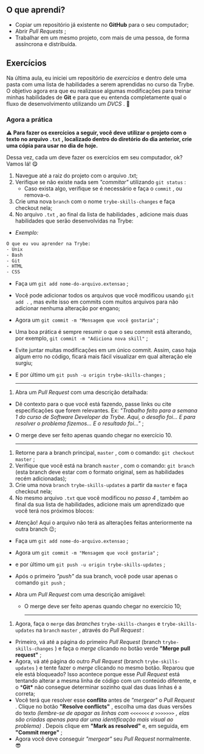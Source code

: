 ## O que aprendi?

- Copiar um repositório já existente no **GitHub** para o seu computador;
- Abrir *Pull Requests* ;
- Trabalhar em um mesmo projeto, com mais de uma pessoa, de forma assíncrona e distribuída.

## Exercícios

Na última aula, eu iniciei um repositório de *exercícios* e dentro dele uma pasta com uma lista de habilidades a serem aprendidas no curso da Trybe. O objetivo agora era que eu realizasse algumas modificações para treinar minhas habilidades de **Git** e para que eu entenda completamente qual o fluxo de desenvolvimento utilizando um *DVCS* . 👾

### Agora a prática

⚠️ **Para fazer os exercícios a seguir, você deve utilizar o projeto com o texto no arquivo `.txt` , localizado dentro do diretório do dia anterior, crie uma cópia para usar no dia de hoje.**

Dessa vez, cada um deve fazer os exercícios em seu computador, ok? Vamos lá! 😋

1. Navegue até a raiz do projeto com o arquivo .txt;
2. Verifique se não existe nada sem *"commitar"* utilizando `git status` :
   - Caso exista algo, verifique se é necessário e faça o `commit` , ou remova-o.
3. Crie uma nova `branch` com o nome `trybe-skills-changes` e faça checkout nela;
4. No arquivo `.txt` , ao final da lista de habilidades , adicione mais duas habilidades que serão desenvolvidas na Trybe:

- *Exemplo:*

```txt
O que eu vou aprender na Trybe:
- Unix
- Bash
- Git
- HTML
- CSS
```

- Faça um `git add nome-do-arquivo.extensao` ;

- Você pode adicionar todos os arquivos que você modificou usando `git add .` , mas evite isso em commits com muitos arquivos para não adicionar nenhuma alteração por engano;

- Agora um `git commit -m "Mensagem que você gostaria"` ;

- Uma boa prática é sempre resumir o que o seu commit está alterando, por exemplo, `git commit -m "Adiciona nova skill"` ;

- Evite juntar muitas modificações em um único commit. Assim, caso haja algum erro no código, ficará mais fácil visualizar em qual alteração ele surgiu;

- E por último um `git push -u origin trybe-skills-changes` ;

  ------

  

1. Abra um *Pull Request* com uma descrição detalhada:

- Dê contexto para o que você está fazendo, passe links ou cite especificações que forem relevantes. Ex: *"Trabalho feito para a semana 1 do curso de Software Developer da Trybe. Aqui, o desafio foi... E para resolver o problema fizemos... E o resultado foi..."* ;

- O merge deve ser feito apenas quando chegar no exercício 10.

  ------

  

1. Retorne para a branch principal, `master` , com o comando: `git checkout master` ;
2. Verifique que você está na branch `master` , com o comando: `git branch` (esta branch deve estar com o formato original, sem as habilidades recém adicionadas);
3. Crie uma nova `branch` `trybe-skills-updates` a partir da `master` e faça checkout nela;
4. No mesmo arquivo `.txt` que você modificou no *passo 4* , também ao final da sua lista de habilidades, adicione mais um aprendizado que você terá nos próximos blocos:

- Atenção! Aqui o arquivo não terá as alterações feitas anteriormente na outra branch 😉;

- Faça um `git add nome-do-arquivo.extensao` ;

- Agora um `git commit -m "Mensagem que você gostaria"` ;

- e por último um `git push -u origin trybe-skills-updates` ;

- Após o primeiro *"push"* da sua branch, você pode usar apenas o comando `git push` ;

- Abra um *Pull Request* com uma descrição amigável:

  - O merge deve ser feito apenas quando chegar no exercício 10;

    ------

    

1. Agora, faça o `merge` das *branches* `trybe-skills-changes` e `trybe-skills-updates` na `branch` `master` , através do *Pull Request* :

- Primeiro, vá até a página do primeiro *Pull Request* (branch `trybe-skills-changes` ) e faça o *merge* clicando no botão verde **"Merge pull request"** ;
- Agora, vá até página do outro *Pull Request* (branch `trybe-skills-updates` ) e tente fazer o *merge* clicando no mesmo botão. Reparou que ele está bloqueado? Isso acontece porque esse *Pull Request* está tentando alterar a mesma linha de código com um conteúdo diferente, e o ***Git\*** não consegue determinar sozinho qual das duas linhas é a correta;
- Você terá que resolver esse **conflito** antes de *"mergear"* o *Pull Request* . Clique no botão **"Resolve conflicts"** , escolha uma das duas versões do texto *(lembre-se de apagar as linhas com `<<<<<<<` e `>>>>>>>` , elas são criadas apenas para dar uma identificação mais visual ao problema)* . Depois clique em **"Mark as resolved"** e, em seguida, em **"Commit merge"** ;
- Agora você deve conseguir *"mergear"* seu *Pull Request* normalmente. 😎